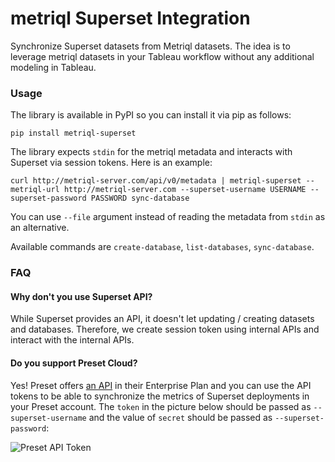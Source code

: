 # metriql Superset Integration

Synchronize Superset datasets from Metriql datasets. The idea is to leverage metriql datasets in your Tableau workflow without any additional modeling in Tableau.

### Usage

The library is available in PyPI so you can install it via pip as follows:

```
pip install metriql-superset
```

The library expects `stdin` for the metriql metadata and interacts with Superset via session tokens. Here is an example:

```
curl http://metriql-server.com/api/v0/metadata | metriql-superset --metriql-url http://metriql-server.com --superset-username USERNAME --superset-password PASSWORD sync-database
```

You can use `--file` argument instead of reading the metadata from `stdin` as an alternative.

Available commands are `create-database`, `list-databases`, `sync-database`.

### FAQ

#### Why don't you use Superset API?

While Superset provides an API, it doesn't let updating / creating datasets and databases. Therefore, we create session token using internal APIs and interact with the internal APIs.

#### Do you support Preset Cloud?

Yes! Preset offers [an API](https://docs.preset.io/docs/using-the-preset-api) in their Enterprise Plan and you can use the API tokens to be able to synchronize the metrics of Superset deployments in your Preset account. The `token` in the picture below should be passed as `--superset-username` and the value of `secret` should be passed as `--superset-password`:

![Preset API Token](https://cdn.document360.io/4749ddf8-aa05-4f3f-80e1-07a5d2d0f137/Images/Documentation/Generate_API_Key_3a.png)

